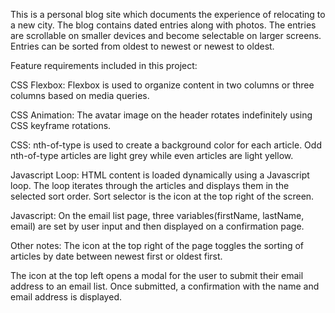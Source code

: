 This is a personal blog site which documents the experience of relocating to a new city. The blog contains dated entries along with photos. The entries are scrollable on smaller devices and become selectable on larger screens. Entries can be sorted from oldest to newest or newest to oldest.


Feature requirements included in this project:

CSS Flexbox: Flexbox is used to organize content in two columns or three columns based on media queries.

CSS Animation: The avatar image on the header rotates indefinitely using CSS keyframe rotations.

CSS: nth-of-type is used to create a background color for each article. Odd nth-of-type articles are light grey while even articles are light yellow.
 
Javascript Loop: HTML content is loaded dynamically using a Javascript loop. The loop iterates through the articles and displays them in the selected sort order. Sort selector is the icon at the top right of the screen.

Javascript: On the email list page, three variables(firstName, lastName, email) are set by user input and then displayed on a confirmation page.


Other notes:
The icon at the top right of the page toggles the sorting of articles by date between newest first or oldest first.

The icon at the top left opens a modal for the user to submit their email address to an email list. Once submitted, a confirmation with the name and email address is displayed.